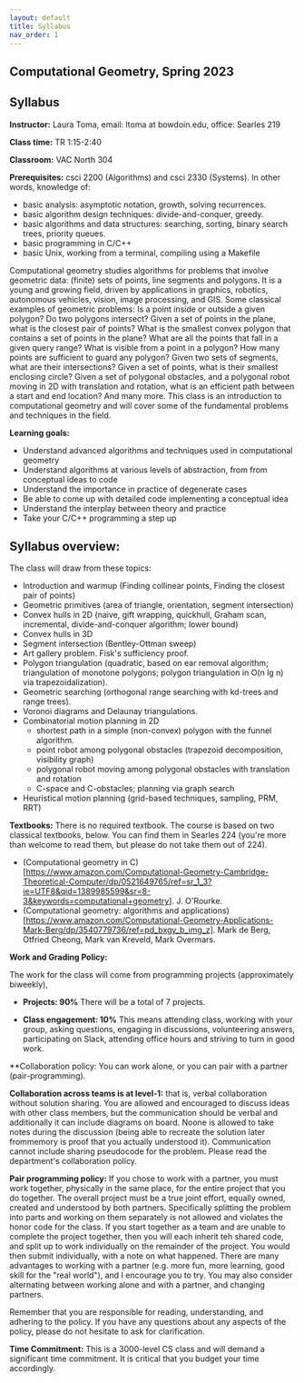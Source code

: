 ```yaml
---
layout: default 
title: Syllabus
nav_order: 1
---
```



## Computational Geometry, Spring 2023


## Syllabus


__Instructor:__ Laura Toma, email: ltoma at bowdoin.edu, office: Searles 219 

__Class time:__  TR 1:15-2:40

__Classroom:__  VAC North 304

**Prerequisites:** csci 2200 (Algorithms) and csci 2330 (Systems). In other words, knowledge of:

- basic analysis: asymptotic notation, growth, solving recurrences.
- basic algorithm design techniques: divide-and-conquer, greedy.
- basic algorithms and data structures: searching, sorting, binary search trees, priority queues.
- basic programming in C/C++
- basic Unix, working from a terminal, compiling using a Makefile


Computational geometry studies algorithms for problems that involve geometric data: (finite) sets of points, line segments and polygons. It is a young and growing field, driven by applications in graphics, robotics, autonomous vehicles, vision, image processing, and GIS. Some classical examples of geometric problems: Is a point inside or outside a given polygon? Do two polygons intersect? Given a set of points in the plane, what is the closest pair of points? What is the smallest convex polygon that contains a set of points in the plane? What are all the points that fall in a given query range? What is visible from a point in a polygon? How many points are sufficient to guard any polygon? Given two sets of segments, what are their intersections? Given a set of points, what is their smallest enclosing circle? Given a set of polygonal obstacles, and a polygonal robot moving in 2D with translation and rotation, what is an efficient path between a start and end location? And many more. This class is an introduction to computational geometry and will cover some of the fundamental problems and techniques in the field.

**Learning goals:** 

- Understand advanced algorithms and techniques used in computational geometry
- Understand algorithms at various levels of abstraction, from from conceptual ideas to code
- Understand the importance in practice of degenerate cases
- Be able to come up with detailed code implementing a conceptual idea
- Understand the interplay between theory and practice 
- Take your C/C++ programming a step up 

## Syllabus overview:

The class will draw from these topics: 

- Introduction and warmup (Finding collinear points, Finding the closest pair of points)
- Geometric primitives (area of triangle, orientation, segment intersection)
- Convex hulls in 2D  (naive, gift wrapping, quickhull, Graham scan, incremental, divide-and-conquer algorithm; lower bound)
- Convex hulls in 3D
- Segment intersection (Bentley-Ottman sweep)
- Art gallery problem. Fisk's sufficiency proof.
- Polygon triangulation (quadratic, based on ear removal algorithm;  triangulation of monotone polygons; polygon triangulation in O(n lg n) via trapezoidalization).
- Geometric searching (orthogonal range searching with kd-trees and range trees).
- Voronoi diagrams and Delaunay triangulations.
- Combinatorial motion planning in 2D
    - shortest path in a simple (non-convex) polygon with the funnel algorithm.
    - point robot among polygonal obstacles (trapezoid decomposition, visibility graph)
    - polygonal robot moving among polygonal obstacles with translation and rotation  
    - C-space and C-obstacles; planning via graph search
- Heuristical motion planning (grid-based techniques, sampling, PRM, RRT)


 
**Textbooks:** There is no required textbook. The course is based on two classical textbooks, below. You can find them in Searles 224 (you're more than welcome to read them, but please do not take them out of 224).

- (Computational geometry in C)[https://www.amazon.com/Computational-Geometry-Cambridge-Theoretical-Computer/dp/0521649765/ref=sr_1_3?ie=UTF8&qid=1389985599&sr=8-3&keywords=computational+geometry]. J. O'Rourke.
- (Computational geometry: algorithms and applications)[https://www.amazon.com/Computational-Geometry-Applications-Mark-Berg/dp/3540779736/ref=pd_bxgy_b_img_z]. Mark de Berg, Otfried Cheong, Mark van Kreveld, Mark Overmars.



     
  
**Work and Grading Policy:** 

The work for the class will come from programming projects (approximately biweekly),

- __Projects: 90%__ There will be a total of 7 projects. 

- __Class engagement: 10%__ This means attending class, working with your group, asking questions, engaging in discussions, volunteering answers,  participating on Slack, attending office hours and striving to turn in good work. 


**Collaboration policy: You can work alone, or you can pair with a partner (pair-programming).

__Collaboration across teams is at level-1:__ that is, verbal collaboration without solution sharing. You are allowed and encouraged to discuss ideas with other class members, but the communication should be verbal and additionally it can include diagrams on board. Noone is allowed to take notes during the discussion (being able to recreate the solution later frommemory is proof that you actually understood it). Communication cannot include sharing pseudocode for the problem. Please read the department's collaboration policy.

__Pair programming policy:__ If you chose to work with a partner, you must work together, physically in the same place, for the entire project that you do together. The overall project must be a true joint effort, equally owned, created and understood by both partners. Specifically splitting the problem into parts and working on them separately is not allowed and violates the honor code for the class. If you start together as a team and are unable to complete the project together, then you will each inherit teh shared code, and split up to work individually on the remainder of the project. You would then submit individually, with a note on what happened.
There are many advantages to working with a partner (e.g. more fun, more learning, good skill for the "real world"), and I encourage you to try. You may also consider alternating between working alone and with a partner, and changing partners.

Remember that you are responsible for reading, understanding, and adhering to the policy. If you have any questions about any aspects of the policy, please do not hesitate to ask for clarification.


**Time Commitment:**
This is a 3000-level CS class and will demand a significant time commitment. It is critical that you budget your time accordingly.  

